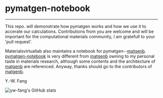 # pymatgen-notebook

------
This repo. will demonstrate how pymatgen works and how we use it to accerate our calculations. 
Contributions from you are welcome and will be important for the computational materials community,
I am gratefull to your 'pull request'.

Materialsvirtuallab also maintains a notebook for pymatgen--[matgenb](https://github.com/materialsvirtuallab/matgenb).
[pymatgen-notebook](https://github.com/yw-fang/pymatgen-notebook) is very different from
[matgenb](https://github.com/materialsvirtuallab/matgenb) owning to my personal taste in 
materials research, although some contents and the architecture of 
[matgenb](https://github.com/materialsvirtuallab/matgenb) are referenced. Anyway, thanks should go
 to the contributors of [matgenb](https://github.com/materialsvirtuallab/matgenb).

Y.-W. Fang

![yw-fang's GitHub stats](https://github-readme-stats.vercel.app/api?username=yw-fang&show_icons=true&theme=radical)
